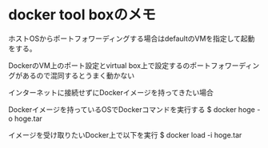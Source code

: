 # docker tool boxのメモ

ホストOSからポートフォワーディングする場合はdefaultのVMを指定して起動をする。

DockerのVM上のポート設定とvirtual box上で設定するのポートフォワーディングがあるので混同するとうまく動かない

インターネットに接続せずにDockerイメージを持ってきたい場合

Dockerイメージを持っているOSでDockerコマンドを実行する
$ docker hoge -o hoge.tar

イメージを受け取りたいDocker上で以下を実行
$ docker load -i hoge.tar
